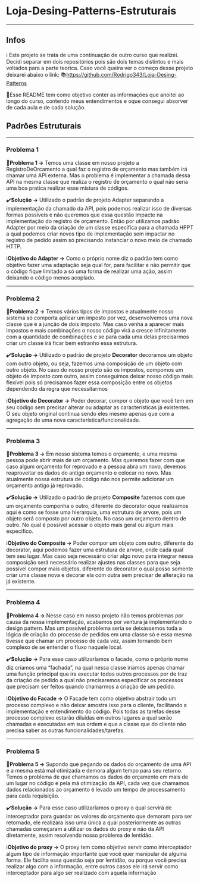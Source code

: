 # Loja-Desing-Patterns-Estruturais

---
## Infos

:information_source: Este projeto se trata de uma continuação de outro curso que realizei. Decidi separar em dois repositórios pois são dois temas distintos e mais voltados para a parte teorica. Caso você queira ver o começo desse projeto deixarei abaixo o link:
:books:https://github.com/Rodrigo343/Loja-Desing-Patterns

:dart:Esse README tem como objetivo conter as informações que anoitei ao longo do curso, contendo meus entendimentos e oque consegui absorver de cada aula e de cada solução.

## Padrões Estruturais
---

### Problema 1

:red_circle:**Problema 1 →** Temos uma classe em nosso projeto a RegistroDeOrcamento a qual faz o registro de orçamento mas também irá chamar uma API externa. Mas o problema é implementar a chamada dessa API na mesma classe que realiza o registro de orçamento o qual não seria uma boa pratica realizar esse mistura de códigos.

:heavy_check_mark:**Solução →** Utilizado o padrão de projeto Adapter separando a implementação da chamado da API, pois podemos realizar isso de diversas formas possíveis e não queremos que essa questão impacte na implementação do registro de orçamento. Então por utilizamos padrão Adapter por meio da criação de um classe especifica para a chamada HPPT a qual podemos criar novos tipo de implementação sem impactar no registro de pedido assim só precisando instanciar o novo meio de chamado HTTP.

:information_source:**Objetivo do Adapter →** Como o próprio nome diz o padrão tem como objetivo fazer uma adaptação seja qual for, para facilitar e não permitir que o código fique limitado a só uma forma de realizar uma ação,  assim deixando o código menos acoplado.

---

### Problema 2

:red_circle:**Problema 2 →** Temos vários tipos de impostos e atualmente nosso sistema só comporta aplicar um imposto por vez, desenvolvemos uma nova classe que é a junção de dois imposto. Mas caso venha a aparecer mais impostos e mais combinações o nosso código virá a cresce infinitamente com a quantidade de combinações e se para cada uma delas precisarmos criar um classe irá ficar bem estranho essa estrutura.

:heavy_check_mark:**Solução →**   Utilizado o padrão de projeto **Decorator** decoramos um objeto com outro objeto, ou seja, fazemos uma composição de um objeto com outro objeto. No caso do nosso projeto são os impostos, compomos um objeto de imposto com outro, assim conseguimos deixar nosso código mais flexível pois só precisamos fazer essa composição entre os objetos dependendo da regra que necessitarmos

:information_source:**Objetivo do Decorator →**  Poder decorar, compor o objeto que você tem em seu código sem precisar alterar ou adaptar as características já existentes. O seu objeto original continua sendo eles mesmo apenas que com a agregação de uma nova característica/funcionalidade.

---

### Problema 3

:red_circle:**Problema 3 →** Em nosso sistema temos o orçamento, e uma mesma pessoa pode abrir mais de um orçamento. Mas queremos fazer com que caso algum orçamento for reprovado e a pessoa abra um novo, devemos reaproveitar os dados do antigo orçamento e colocar no novo. Mas atualmente nossa estrutura de código não nos permite adicionar um orçamento antigo já reprovado.

:heavy_check_mark:**Solução →** Utilizado o padrão de projeto **Composite** fazemos com que um orçamento componha o outro, diferente do decorator oque realizamos aqui é como se fosse uma hierarquia, uma estrutura de arvore, pois um objeto será composto por outro objeto. No caso um orçamento dentro de outro. No qual é possível acessar o objeto mais geral ou algum mais especifico.

:information_source:**Objetivo do Composite →** Poder compor um objeto com outro, diferente do decorator, aqui podemos fazer uma estrutura de arvore, onde cada qual tem seu lugar. Mas caso seja necessário criar algo novo para integrar nessa composição será necessário realizar ajustes nas classes para que seja possível compor mais objetos, diferente do decorator o qual posso somente criar uma classe nova e decorar ela com outra sem precisar de alteração na já existente.

---

### Problema 4

:red_circle:**Problema 4 →** Nesse caso em nosso projeto não temos problemas por causa da nossa implementação, acabamos por ventura já implementando o design pattern. Mas um possível problema seria se deixássemos toda a lógica de criação do processo de pedidos em uma classe só e essa mesma tivesse que chamar um processo de cada vez, assim tornando bem complexo de se entender o fluxo naquele local.

:heavy_check_mark:**Solução →** Para esse caso utilizaríamos o facade, como o próprio nome diz criamos uma “fachada”, na qual nessa classe iriamos apenas chamar uma função principal que ira executar todos outros processos por de traz da criação de pedido a qual não precisaremos especificar os processos que precisam ser feitos quando chamarmos a criação de um pedido.

:information_source:**Objetivo do Facade →** O Facade tem como objetivo abstrair todo um processo complexo e não deixar amostra isso para o cliente, facilitando a implementação e entendimento do código. Pois todas as tarefas desse processo complexo estarão diluídas em outros lugares a qual serão chamadas e executadas em sua ordem e que a classe que do cliente não precisa saber as outras funcionalidades/tarefas.

---

### Problema 5

:red_circle:**Problema 5 →** Supondo que pegando os dados do orçamento de uma API e a mesma está mal otimizada e demora algum tempo para seu retorno. Temos o problema de que chamamos os dados do orçamento em mais de um lugar no código e pela má otimização da API, cada vez que chamamos dados relacionados ao orçamento é levado um tempo de processamento para cada requisição.

:heavy_check_mark:**Solução →** Para esse caso utilizaríamos o proxy o qual servirá de interceptador para guardar os valores do orçamento que demoram para ser retornado, ele realizara isso uma única a qual posteriormente as outras chamadas começaram a utilizar os dados do proxy e não da API diretamente, assim resolvendo nosso problema de lentidão.

:information_source:**Objetivo do proxy →** O proxy tem como objetivo servir como interceptador algum tipo de informação importante que você quer manipular de alguma forma. Ele facilita essa questão seja por lentidão, ou porque você precisa realizar algo com a informação, entre outros casos ele irá servir como interceptador para algo ser realizado com aquela informação

